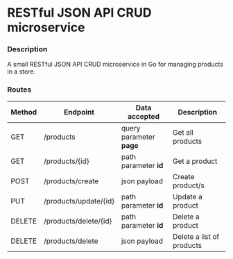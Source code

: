 # RESTful JSON API CRUD microservice


### Description

A small RESTful JSON API CRUD microservice in Go for managing products in a store.


### Routes


| Method | Endpoint              | Data accepted            | Description                |
|--------|-----------------------|--------------------------|----------------------------|
| GET    | /products             | query parameter **page** | Get all products           |
| GET    | /products/{id}        | path parameter **id**    | Get a product              |
| POST   | /products/create      | json payload             | Create  product/s          |
| PUT    | /products/update/{id} | path parameter **id**    | Update a product           |
| DELETE | /products/delete/{id} | path parameter **id**    | Delete a product           |
| DELETE | /products/delete      | json  payload            | Delete a list of products  | 


